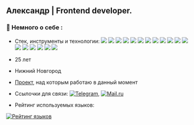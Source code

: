## Александр | Frontend developer.

### :open_book: Немного о себе :

- Стек, инструменты и технологии: <img src="https://img.shields.io/badge/JavaScript-F7DF1E"/> <img src="https://img.shields.io/badge/TypeScript-3178C6"/> <img src="https://img.shields.io/badge/React-61DAFB"/> <img src="https://img.shields.io/badge/Redux Toolkit- 764988"/> <img src="https://img.shields.io/badge/Webpack-8ED5FA"/> <img src="https://img.shields.io/badge/npm-CB3837"/> <img src="https://img.shields.io/badge/scss-CD6799"/> <img src="https://img.shields.io/badge/css modules-black"/> <img src="https://img.shields.io/badge/BEM-C0C0C0"/> <img src="https://img.shields.io/badge/git-F05133"/> <img src="https://img.shields.io/badge/Node.js-689F63"/> <img src="https://img.shields.io/badge/Jest-99425B"/> <img src="https://img.shields.io/badge/RTL-F94343"/> <img src="https://img.shields.io/badge/husky-AB6800"/> <img src="https://img.shields.io/badge/Material UI-007FFF"/> <img src="https://img.shields.io/badge/Swagger-85EA2D"/> <img src="https://img.shields.io/badge/React Query-FF4154"/> <img src="https://img.shields.io/badge/WebSockets-E59D2E"/>
- 25 лет

- Нижний Новгород

- [Проект](https://github.com/EZzzKryak/my-project), над которым работаю в данный момент

- Ссылочки для связи: [![Telegram](https://img.shields.io/badge/@ezzzkryak-blue?logo=telegram&logoColor=white)](https://t.me/ezzzkryak), [![Mail.ru](https://img.shields.io/badge/manicynaleksandr@mail.ru-blue?logo=mail.ru)](mailto:manicynaleksandr@mail.ru)

- Рейтинг используемых языков:

[![Рейтинг языков](https://github-readme-stats.vercel.app/api/top-langs/?username=ezzzkryak&layout=compact&theme=vision-friendly-white)](https://github.com/anuraghazra/github-readme-stats) 
